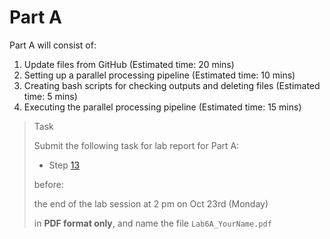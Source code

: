 # Part A

Part A will consist of:

<ol>
  <li> Update files from GitHub (Estimated time: 20 mins)
  <li> Setting up a parallel processing pipeline (Estimated time: 10 mins)
  <li> Creating bash scripts for checking outputs and deleting files (Estimated time: 5 mins)
  <li> Executing the parallel processing pipeline (Estimated time: 15 mins)
</ol>

> <p class="task"> Task
>
> Submit the following task for lab report for Part A: 
> - Step [13](4.md#13)
> 
> before:
>
> <p class="warn"> the end of the lab session at 2 pm on Oct 23rd (Monday)
>
> in **PDF format only**, and name the file `Lab6A_YourName.pdf`
